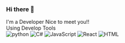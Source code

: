 ### Hi there 👋
I'm a Developer
  Nice to meet you!!<br>
  Using Develop Tools<br>
 <img alt="python" src ="https://img.shields.io/badge/Python-3776AB.svg?&style-for-the-badge&logo=Csharp&logoColor=white"/>
 <img alt="C#" src="https://img.shields.io/badge/Csharp-239120.svg?&style-for-the-badge&logo=Csharp&logoColor=white"/>
 <img alt="JavaScript" src="https://img.shields.io/badge/JavaScript-F7DF1E.svg?&style-for-the-badge&logo=Csharp&logoColor=white"/>
 <img alt="React" src="https://img.shields.io/badge/React-61DAFB.svg?&style-for-the-badge&logo=Csharp&logoColor=white"/>
 <img alt="HTML" src="https://img.shields.io/badge/HTML-E34F26.svg?&style-for-the-badge&logo=Csharp&logoColor=white"/>
 
<!--
**JangHoseoung/JangHoSeoung** is a ✨ _special_ ✨ repository because its `README.md` (this file) appears on your GitHub profile.

Here are some ideas to get you started:

- 🔭 I’m currently working on ...
- 🌱 I’m currently learning ...
- 👯 I’m looking to collaborate on ...
- 🤔 I’m looking for help with ...
- 💬 Ask me about ...
- 📫 How to reach me: ...
- 😄 Pronouns: ...
- ⚡ Fun fact: ...
-->
